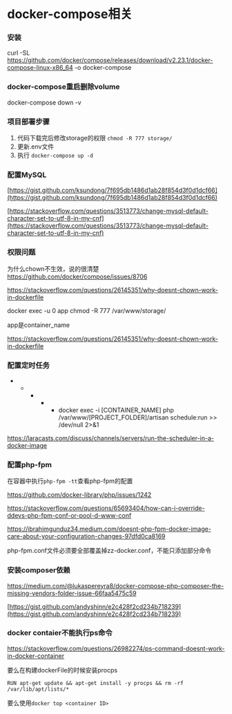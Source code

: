 # docker-compose相关

### 安装

curl -SL https://github.com/docker/compose/releases/download/v2.23.1/docker-compose-linux-x86_64 -o docker-compose

### docker-compose重启删除volume

docker-compose down -v

### 项目部署步骤

1. 代码下载完后修改storage的权限 `chmod -R 777 storage/`
2. 更新.env文件
3. 执行 `docker-compose up -d`

### 配置MySQL

[https://gist.github.com/ksundong/7f695db1486d1ab28f854d3f0d1dcf66](https://gist.github.com/ksundong/7f695db1486d1ab28f854d3f0d1dcf66)

[https://stackoverflow.com/questions/3513773/change-mysql-default-character-set-to-utf-8-in-my-cnf](https://stackoverflow.com/questions/3513773/change-mysql-default-character-set-to-utf-8-in-my-cnf)

### 权限问题

为什么chown不生效，说的很清楚
https://github.com/docker/compose/issues/8706

https://stackoverflow.com/questions/26145351/why-doesnt-chown-work-in-dockerfile

docker exec -u 0 app chmod -R 777 /var/www/storage/

app是container_name

https://stackoverflow.com/questions/26145351/why-doesnt-chown-work-in-dockerfile

### 配置定时任务

* * * * * docker exec -i [CONTAINER_NAME] php /var/www/[PROJECT_FOLDER]/artisan schedule:run >> /dev/null 2>&1

https://laracasts.com/discuss/channels/servers/run-the-scheduler-in-a-docker-image

### 配置php-fpm

在容器中执行`php-fpm -tt`查看php-fpm的配置

https://github.com/docker-library/php/issues/1242

https://stackoverflow.com/questions/65693404/how-can-i-override-ddevs-php-fpm-conf-or-pool-d-www-conf

https://ibrahimgunduz34.medium.com/doesnt-php-fpm-docker-image-care-about-your-configuration-changes-97dfd0ca8169

php-fpm.conf文件必须要全部覆盖掉zz-docker.conf，不能只添加部分命令

### 安装composer依赖

https://medium.com/@lukaspereyra8/docker-compose-php-composer-the-missing-vendors-folder-issue-66faa5475c59

[https://gist.github.com/andyshinn/e2c428f2cd234b718239](https://gist.github.com/andyshinn/e2c428f2cd234b718239)


### docker contaier不能执行ps命令

https://stackoverflow.com/questions/26982274/ps-command-doesnt-work-in-docker-container

要么在构建dockerFile的时候安装procps

`RUN apt-get update && apt-get install -y procps && rm -rf /var/lib/apt/lists/*`

要么使用`docker top <container ID>`
